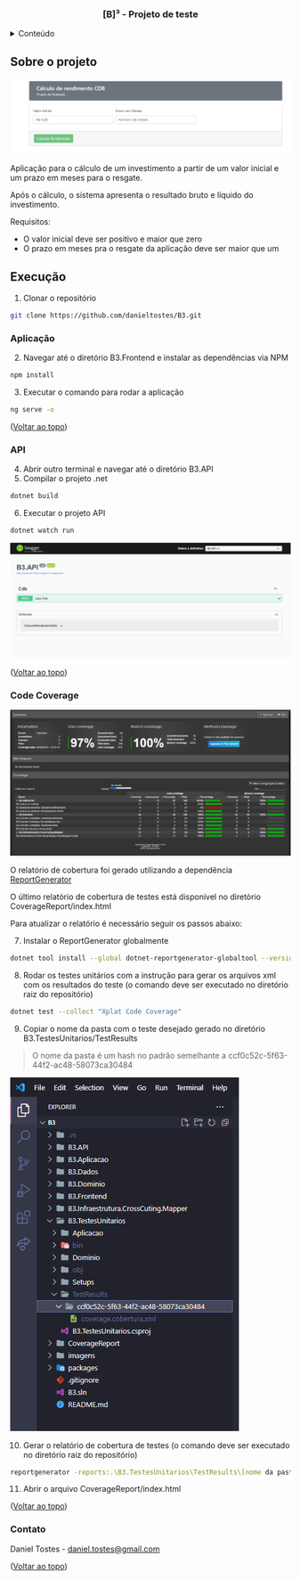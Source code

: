 <a name="readme-top"></a>
<h3 align="center">[B]³ - Projeto de teste</h3>

<!-- Tabela de conteúdo -->
<details>
  <summary>Conteúdo</summary>
  <ol>
    <li><a href="#sobre-o-projeto">Sobre o projeto</a></li>
    <li>
      <a href="#execução">Execução</a>
      <ul><li><a href="#aplicação">Aplicação</a></li></ul>
      <ul><li><a href="#api">API</a></li></ul>
    </li>
    <li><a href="#code-coverage">Code Coverage</a></li>
    <li><a href="#contato">Contato</a></li>
  </ol>
</details>

<!-- Sobre o projeto -->
## Sobre o projeto
![Screenshot da aplicação](imagens/aplicacao.png)

Aplicação para o cálculo de um investimento a partir de um valor inicial e um prazo em meses para o resgate.

Após o cálculo, o sistema apresenta o resultado bruto e líquido do investimento.

Requisitos:
* O valor inicial deve ser positivo e maior que zero
* O prazo em meses pra o resgate da aplicação deve ser maior que um

<!-- Execução -->
## Execução
1. Clonar o repositório
```sh
git clone https://github.com/danieltostes/B3.git
```

### Aplicação
2. Navegar até o diretório B3.Frontend e instalar as dependências via NPM
```sh
npm install
```

3. Executar o comando para rodar a aplicação
```sh
ng serve -o
```

<p>(<a href="#readme-top">Voltar ao topo</a>)</p>

### API
4. Abrir outro terminal e navegar até o diretório B3.API
5. Compilar o projeto .net
```sh
dotnet build
```

6. Executar o projeto API
```sh
dotnet watch run
```
![Screenshot da api](imagens/api.png)

<p>(<a href="#readme-top">Voltar ao topo</a>)</p>

<!-- Code Coverage -->
### Code Coverage
![Screenshot code coverage](imagens/cobertura.png)

O relatório de cobertura foi gerado utilizando a dependência <a href="https://reportgenerator.io/usage">ReportGenerator</a>

O último relatório de cobertura de testes está disponível no diretório CoverageReport/index.html

Para atualizar o relatório é necessário seguir os passos abaixo:

7. Instalar o ReportGenerator globalmente
```sh
dotnet tool install --global dotnet-reportgenerator-globaltool --version 5.1.25
```

8. Rodar os testes unitários com a instrução para gerar os arquivos xml com os resultados do teste (o comando deve ser executado no diretório raiz do repositório)
```sh
dotnet test --collect "Xplat Code Coverage"
```

9. Copiar o nome da pasta com o teste desejado gerado no diretório B3.TestesUnitarios/TestResults
> O nome da pasta é um hash no padrão semelhante a ccf0c52c-5f63-44f2-ac48-58073ca30484

![Screenshot TestResults](imagens/testresults.png)

10. Gerar o relatório de cobertura de testes (o comando deve ser executado no diretório raiz do repositório)
```sh
reportgenerator -reports:.\B3.TestesUnitarios\TestResults\[nome da pasta dos testes unitários]\coverage.cobertura.xml -targetdir:CoverageReport
```

11. Abrir o arquivo CoverageReport/index.html

<p>(<a href="#readme-top">Voltar ao topo</a>)</p>

### Contato
Daniel Tostes - daniel.tostes@gmail.com

<p>(<a href="#readme-top">Voltar ao topo</a>)</p>
